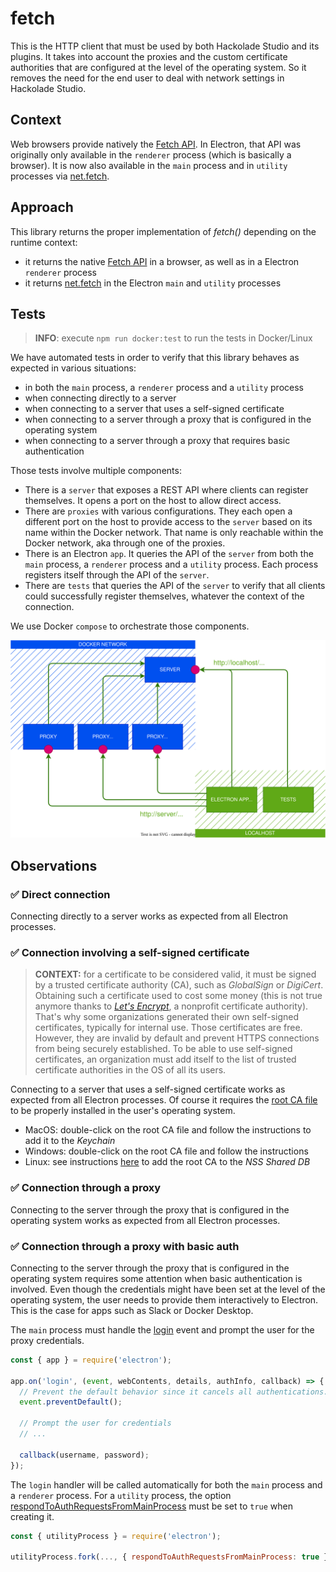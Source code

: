 # fetch

This is the HTTP client that must be used by both Hackolade Studio and its plugins.
It takes into account the proxies and the custom certificate authorities that are configured at the level of the operating system.
So it removes the need for the end user to deal with network settings in Hackolade Studio.

## Context

Web browsers provide natively the [Fetch API](https://developer.mozilla.org/en-US/docs/Web/API/Fetch_API).
In Electron, that API was originally only available in the `renderer` process (which is basically a browser).
It is now also available in the `main` process and in `utility` processes via [net.fetch](https://www.electronjs.org/docs/latest/api/net#netfetchinput-init).

## Approach

This library returns the proper implementation of *fetch()* depending on the runtime context:

- it returns the native [Fetch API](https://developer.mozilla.org/en-US/docs/Web/API/Fetch_API) in a browser, as well as in a Electron `renderer` process
- it returns [net.fetch](https://www.electronjs.org/docs/latest/api/net#netfetchinput-init) in the Electron `main` and `utility` processes

## Tests

> **INFO**: execute `npm run docker:test` to run the tests in Docker/Linux

We have automated tests in order to verify that this library behaves as expected in various situations:

- in both the `main` process, a `renderer` process and a `utility` process
- when connecting directly to a server
- when connecting to a server that uses a self-signed certificate
- when connecting to a server through a proxy that is configured in the operating system
- when connecting to a server through a proxy that requires basic authentication

Those tests involve multiple components:

- There is a `server` that exposes a REST API where clients can register themselves. It opens a port on the host to allow direct access.
- There are `proxies` with various configurations. They each open a different port on the host to provide access to the `server` based on its name within the Docker network. That name is only reachable within the Docker network, aka through one of the proxies.
- There is an Electron `app`. It queries the API of the `server` from both the `main` process, a `renderer` process and a `utility` process. Each process registers itself through the API of the `server`.
- There are `tests` that queries the API of the `server` to verify that all clients could successfully register themselves, whatever the context of the connection.

We use Docker `compose` to orchestrate those components.

![diagram](./doc/test-components.drawio.svg)

## Observations

### :white_check_mark: Direct connection

Connecting directly to a server works as expected from all Electron processes.

### :white_check_mark: Connection involving a self-signed certificate

> **CONTEXT:** for a certificate to be considered valid, it must be signed by a trusted certificate authority (CA), such as *GlobalSign* or *DigiCert*.
Obtaining such a certificate used to cost some money (this is not true anymore thanks to *[Let's Encrypt](https://letsencrypt.org/)*, a nonprofit certificate authority).
That's why some organizations generated their own self-signed certificates, typically for internal use.
Those certificates are free. However, they are invalid by default and prevent HTTPS connections from being securely established.
To be able to use self-signed certificates, an organization must add itself to the list of trusted certificate authorities in the OS of all its users.

Connecting to a server that uses a self-signed certificate works as expected from all Electron processes.
Of course it requires the [root CA file](./test/resources/certs/gen/rootCA.crt) to be properly installed in the user's operating system.

- MacOS: double-click on the root CA file and follow the instructions to add it to the *Keychain*
- Windows: double-click on the root CA file and follow the instructions
- Linux: see instructions [here](https://chromium.googlesource.com/chromium/src/+/master/docs/linux/cert_management.md) to add the root CA to the *NSS Shared DB*

### :white_check_mark: Connection through a proxy

Connecting to the server through the proxy that is configured in the operating system works as expected from all Electron processes.

### :white_check_mark: Connection through a proxy with basic auth

Connecting to the server through the proxy that is configured in the operating system requires some attention when basic authentication is involved.
Even though the credentials might have been set at the level of the operating system, the user needs to provide them interactively to Electron.
This is the case for apps such as Slack or Docker Desktop.

The `main` process must handle the [login](https://www.electronjs.org/docs/latest/api/app#event-login) event and prompt the user for the proxy credentials.

```js
const { app } = require('electron');

app.on('login', (event, webContents, details, authInfo, callback) => {
  // Prevent the default behavior since it cancels all authentications.
  event.preventDefault();

  // Prompt the user for credentials
  // ...

  callback(username, password);
});
```

The `login` handler will be called automatically for both the `main` process and a `renderer` process.
For a `utility` process, the option [respondToAuthRequestsFromMainProcess](https://www.electronjs.org/docs/latest/api/utility-process#utilityprocessforkmodulepath-args-options) must be set to `true` when creating it.

```js
const { utilityProcess } = require('electron');

utilityProcess.fork(..., { respondToAuthRequestsFromMainProcess: true });
```
